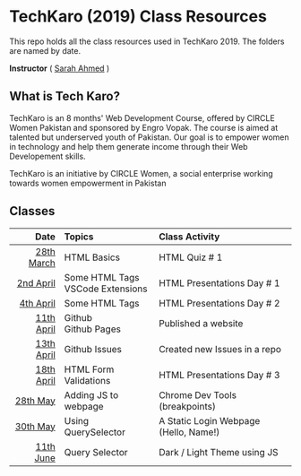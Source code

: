 # TechKaro (2019) Class Resources

This repo holds all the class resources used in TechKaro 2019. The folders are named by date.

**Instructor** ( [Sarah Ahmed](https://www.linkedin.com/in/sarahsga/) )

## What is Tech Karo?
TechKaro is an 8 months' Web Development Course, offered by CIRCLE Women Pakistan and sponsored by Engro Vopak. The course is aimed at talented but underserved youth of Pakistan. Our goal is to empower women in technology and help them generate income through their Web Developement skills.

TechKaro is an initiative by CIRCLE Women, a social enterprise working towards women empowerment in Pakistan

## Classes

| Date          | Topics        | Class Activity  |
| -------------: |:-------------| :-----|
| [28th March](https://github.com/sarahsga/tk19-class-resources/tree/master/2019-03-28)    | HTML Basics | HTML Quiz # 1 |
| [2nd April](https://github.com/sarahsga/tk19-class-resources/tree/master/2019-04-02) | Some HTML Tags<br>VSCode Extensions | HTML Presentations Day # 1 |
| [4th April](https://github.com/sarahsga/tk19-class-resources/tree/master/2019-04-04) | Some HTML Tags<br> | HTML Presentations Day # 2 |
| [11th April](https://github.com/sarahsga/tk19-class-resources/tree/master/2019-04-11) | Github<br> Github Pages | Published a website |
| [13th April](https://github.com/sarahsga/tk19-class-resources/tree/master/2019-04-13) | Github Issues | Created new Issues in a repo |
| [18th April](https://github.com/sarahsga/tk19-class-resources/tree/master/2019-04-18) | HTML Form Validations | HTML Presentations Day # 3 |
| [28th May](https://github.com/sarahsga/tk19-class-resources/tree/master/2019-05-28) | Adding JS to webpage | Chrome Dev Tools (breakpoints) |
| [30th May](https://github.com/sarahsga/tk19-class-resources/tree/master/2019-05-30) | Using QuerySelector | A Static Login Webpage (Hello, Name!) |
| [11th June](https://github.com/sarahsga/tk19-class-resources/tree/master/2019-06-11) | Query Selector | Dark / Light Theme using JS |
